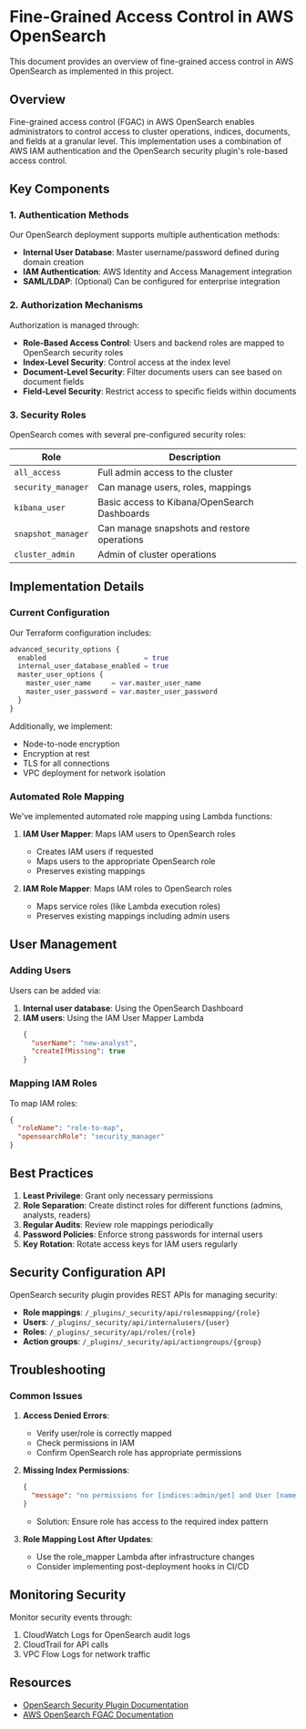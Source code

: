 # Fine-Grained Access Control in AWS OpenSearch

This document provides an overview of fine-grained access control in AWS OpenSearch as implemented in this project.

## Overview

Fine-grained access control (FGAC) in AWS OpenSearch enables administrators to control access to cluster operations, indices, documents, and fields at a granular level. This implementation uses a combination of AWS IAM authentication and the OpenSearch security plugin's role-based access control.

## Key Components

### 1. Authentication Methods

Our OpenSearch deployment supports multiple authentication methods:

- **Internal User Database**: Master username/password defined during domain creation
- **IAM Authentication**: AWS Identity and Access Management integration
- **SAML/LDAP**: (Optional) Can be configured for enterprise integration

### 2. Authorization Mechanisms

Authorization is managed through:

- **Role-Based Access Control**: Users and backend roles are mapped to OpenSearch security roles
- **Index-Level Security**: Control access at the index level
- **Document-Level Security**: Filter documents users can see based on document fields
- **Field-Level Security**: Restrict access to specific fields within documents

### 3. Security Roles

OpenSearch comes with several pre-configured security roles:

| Role | Description |
|------|-------------|
| `all_access` | Full admin access to the cluster |
| `security_manager` | Can manage users, roles, mappings |
| `kibana_user` | Basic access to Kibana/OpenSearch Dashboards |
| `snapshot_manager` | Can manage snapshots and restore operations |
| `cluster_admin` | Admin of cluster operations |

## Implementation Details

### Current Configuration

Our Terraform configuration includes:

```terraform
advanced_security_options {
  enabled                        = true
  internal_user_database_enabled = true
  master_user_options {
    master_user_name     = var.master_user_name
    master_user_password = var.master_user_password
  }
}
```

Additionally, we implement:

- Node-to-node encryption
- Encryption at rest
- TLS for all connections
- VPC deployment for network isolation

### Automated Role Mapping

We've implemented automated role mapping using Lambda functions:

1. **IAM User Mapper**: Maps IAM users to OpenSearch roles
   - Creates IAM users if requested
   - Maps users to the appropriate OpenSearch role
   - Preserves existing mappings

2. **IAM Role Mapper**: Maps IAM roles to OpenSearch roles
   - Maps service roles (like Lambda execution roles)
   - Preserves existing mappings including admin users

## User Management

### Adding Users

Users can be added via:

1. **Internal user database**: Using the OpenSearch Dashboard
2. **IAM users**: Using the IAM User Mapper Lambda
   ```json
   {
     "userName": "new-analyst",
     "createIfMissing": true
   }
   ```

### Mapping IAM Roles

To map IAM roles:

```json
{
  "roleName": "role-to-map", 
  "opensearchRole": "security_manager"
}
```

## Best Practices

1. **Least Privilege**: Grant only necessary permissions
2. **Role Separation**: Create distinct roles for different functions (admins, analysts, readers)
3. **Regular Audits**: Review role mappings periodically
4. **Password Policies**: Enforce strong passwords for internal users
5. **Key Rotation**: Rotate access keys for IAM users regularly

## Security Configuration API

OpenSearch security plugin provides REST APIs for managing security:

- **Role mappings**: `/_plugins/_security/api/rolesmapping/{role}`
- **Users**: `/_plugins/_security/api/internalusers/{user}`
- **Roles**: `/_plugins/_security/api/roles/{role}`
- **Action groups**: `/_plugins/_security/api/actiongroups/{group}`

## Troubleshooting

### Common Issues

1. **Access Denied Errors**: 
   - Verify user/role is correctly mapped
   - Check permissions in IAM
   - Confirm OpenSearch role has appropriate permissions

2. **Missing Index Permissions**:
   ```json
   {
     "message": "no permissions for [indices:admin/get] and User [name=user1]"
   }
   ```
   - Solution: Ensure role has access to the required index pattern

3. **Role Mapping Lost After Updates**:
   - Use the role_mapper Lambda after infrastructure changes
   - Consider implementing post-deployment hooks in CI/CD

## Monitoring Security

Monitor security events through:

1. CloudWatch Logs for OpenSearch audit logs
2. CloudTrail for API calls
3. VPC Flow Logs for network traffic

## Resources

- [OpenSearch Security Plugin Documentation](https://opensearch.org/docs/latest/security-plugin/index/)
- [AWS OpenSearch FGAC Documentation](https://docs.aws.amazon.com/opensearch-service/latest/developerguide/fgac.html) 